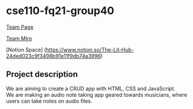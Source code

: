 # cse110-fq21-group40

[Team Page](admin/team.md)

[Team Miro](https://miro.com/app/board/uXjVPJ88Awg=/?share_link_id=881331704226)

[Notion Space] (https://www.notion.so/The-Lit-Hub-24ded023c9f3498b91e11f9db74a3996)
## Project description
We are aiming to create a CRUD app with HTML, CSS and JavaScript.  
We are making an audio note taking app geared towards musicians, where users can take notes on audio files.
